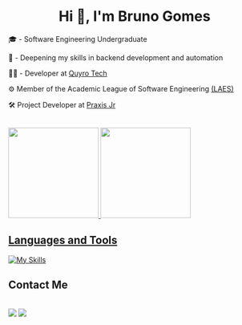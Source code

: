 <h1 align="center"> Hi 👋, I'm Bruno Gomes </h1>

   <p>🎓 - Software Engineering Undergraduate<br></p>
   <p>📒 - Deepening my skills in backend development and automation</p>
   <p>👨‍💻 - Developer at <a href="https://www.linkedin.com/company/quyrotechnology/" target="blank_">Quyro Tech</a></p>
<!--    <p>⚙ Membro da Liga de Inovação em Automação <a href="https://www.instagram.com/automacaoinovacao/" target="blank_">(LIA)</a></p> -->
   <p>⚙ Member of the Academic League of Software Engineering <a href="https://www.instagram.com/laes.ucsal/" target="blank_">(LAES)</a></p> 
   <p>🛠️ Project Developer at <a href="https://www.instagram.com/praxisjr/" target="_blank">Praxis Jr</a></p>
   <!-- <p>🔠 <a href="">A2 English Level</a></p> -->

<br>

<div>
   <a href="https://github.com/brunocmg">
   <img height="180em" src="https://github-readme-stats.vercel.app/api?username=brunocmg&show_icons=true&theme=dracula&hide=stars,contribs"/>
   <img height="180em" src="https://github-readme-stats.vercel.app/api/top-langs/?username=brunocmg&layout=compact&langs_count=16&theme=dracula&hide=jupyter%20notebook"/>
</div>

<h2>Languages ​​and Tools</h2>

[![My Skills](https://skillicons.dev/icons?i=nodejs,express,npm,js,python,mysql,mongodb,git,github,html,css)](https://skillicons.dev)

<!-- [![My Skills](https://skillicons.dev/icons?i=nodejs,nestjs,ts,react,nextjs,tailwind,postgresql,mongodb,prisma,aws,docker,jest,py,java,git)](https://skillicons.dev) -->



<h2>Contact Me</h2>

<div >
   <br>
   <a href="mailto:brunocmg2006@gmail.com" target="_blank"><img src="https://img.shields.io/badge/Gmail-D14836?style=for-the-badge&logo=gmail&logoColor=white"></a>
   <a href="https://www.linkedin.com/in/brunocmgomes/" target="_blank"><img src="https://img.shields.io/badge/-LinkedIn-%230077B5?style=for-the-badge&logo=linkedin&logoColor=white" target="_blank"></a>
   <!-- <a href="" target="_blank"><img src="https://img.shields.io/badge/website-000000?style=for-the-badge&logo=About.me&logoColor=white"></a> 
   <a href="https://SEU-LINK-DO-PORTFOLIO.com" target="_blank"><img src="https://img.shields.io/badge/Portfolio-255E63?style=for-the-badge&logo=riseup&logoColor=white" alt="Portfolio"/></a>-->
</div>

##
<!-- -->
